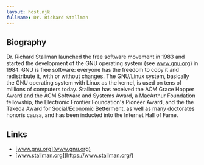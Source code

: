 ```yaml
---
layout: host.njk
fullName: Dr. Richard Stallman
---
```


## Biography

Dr. Richard Stallman launched the free software movement in 1983 and
started the development of the GNU operating system (see www.gnu.org)
in 1984.  GNU is free software: everyone has the freedom to copy it
and redistribute it, with or without changes.  The GNU/Linux system,
basically the GNU operating system with Linux as the kernel, is used on tens
of millions of computers today.  Stallman has received the ACM Grace
Hopper Award and the ACM Software and Systems Award, a MacArthur
Foundation fellowship, the Electronic Frontier Foundation's Pioneer
Award, and the the Takeda Award for Social/Economic Betterment, as
well as many doctorates honoris causa, and has been inducted into the
Internet Hall of Fame.

## Links

* [www.gnu.org](www.gnu.org)
* [www.stallman.org](https://www.stallman.org/)

